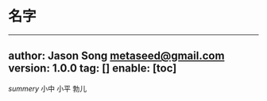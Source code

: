 # 名字
---
author: Jason Song <metaseed@gmail.com>
version: 1.0.0
tag: []
enable: [toc]
---
*summery*
小中
小平
勃儿